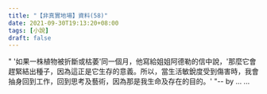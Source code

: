 ```yaml
---
title: "【非真實地場】資料(58)"
date: 2021-09-30T19:13:20+08:00
tags: [小說]
draft: false
---
```


" '如果一株植物被折斷或枯萎'同一個月，他寫給姐姐阿德勒的信中說，'那麼它會趕緊結出種子，因為這正是它生存的意義。所以，當生活敏銳度受到傷害時，我會抽身回到工作，回到思考及藝術，因為那是我生命及存在的目的。' "-- by ... ...  
